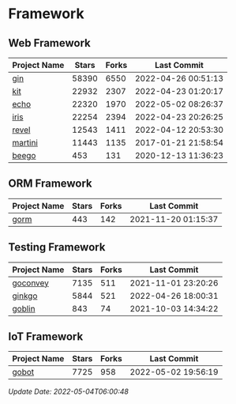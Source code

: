 # Framework

## Web Framework
| Project Name | Stars | Forks | Last Commit |
| ------------ | ----- | ----- | ----------- |
| [gin](https://github.com/gin-gonic/gin) | 58390 | 6550 | 2022-04-26 00:51:13 |
| [kit](https://github.com/go-kit/kit) | 22932 | 2307 | 2022-04-23 01:20:17 |
| [echo](https://github.com/labstack/echo) | 22320 | 1970 | 2022-05-02 08:26:37 |
| [iris](https://github.com/kataras/iris) | 22254 | 2394 | 2022-04-23 20:26:25 |
| [revel](https://github.com/revel/revel) | 12543 | 1411 | 2022-04-12 20:53:30 |
| [martini](https://github.com/go-martini/martini) | 11443 | 1135 | 2017-01-21 21:58:54 |
| [beego](https://github.com/astaxie/beego) | 453 | 131 | 2020-12-13 11:36:23 |

## ORM Framework
| Project Name | Stars | Forks | Last Commit |
| ------------ | ----- | ----- | ----------- |
| [gorm](https://github.com/jinzhu/gorm) | 443 | 142 | 2021-11-20 01:15:37 |

## Testing Framework
| Project Name | Stars | Forks | Last Commit |
| ------------ | ----- | ----- | ----------- |
| [goconvey](https://github.com/smartystreets/goconvey) | 7135 | 511 | 2021-11-01 23:20:26 |
| [ginkgo](https://github.com/onsi/ginkgo) | 5844 | 521 | 2022-04-26 18:00:31 |
| [goblin](https://github.com/franela/goblin) | 843 | 74 | 2021-10-03 14:34:22 |

## IoT Framework
| Project Name | Stars | Forks | Last Commit |
| ------------ | ----- | ----- | ----------- |
| [gobot](https://github.com/hybridgroup/gobot) | 7725 | 958 | 2022-05-02 19:56:19 |

*Update Date: 2022-05-04T06:00:48*